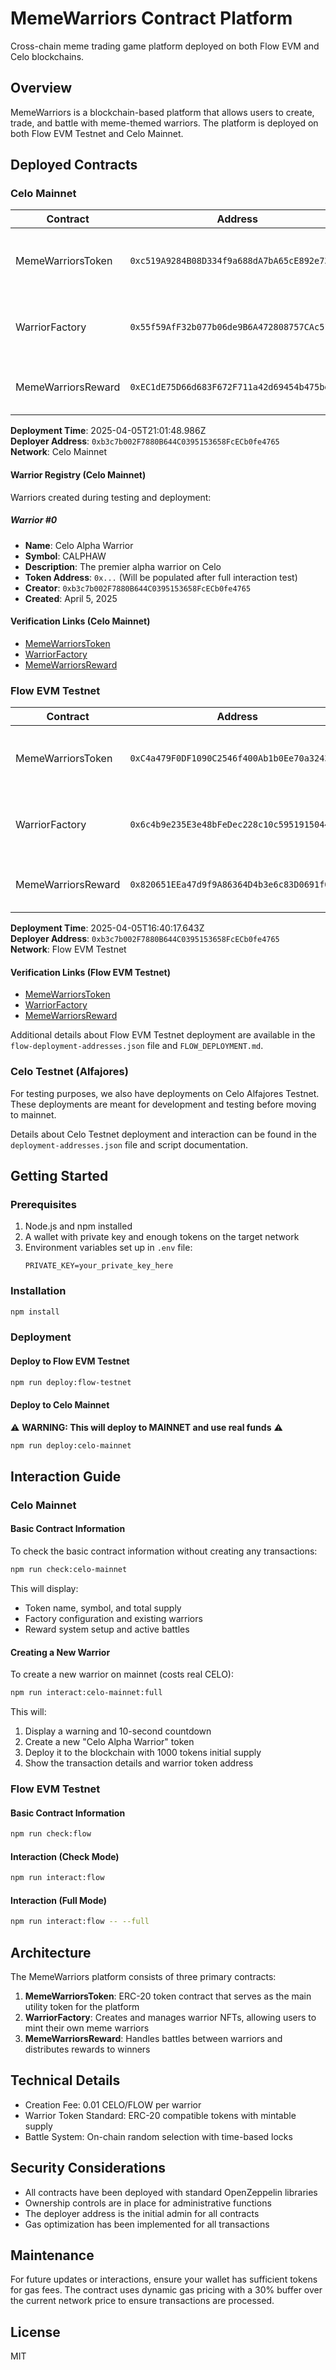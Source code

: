 # MemeWarriors Contract Platform

Cross-chain meme trading game platform deployed on both Flow EVM and Celo blockchains.

## Overview

MemeWarriors is a blockchain-based platform that allows users to create, trade, and battle with meme-themed warriors. The platform is deployed on both Flow EVM Testnet and Celo Mainnet.

## Deployed Contracts

### Celo Mainnet

| Contract | Address | Description |
|----------|---------|-------------|
| MemeWarriorsToken | `0xc519A9284B08D334f9a688dA7bA65cE892e73392` | Main token contract for the MemeWarriors platform |
| WarriorFactory | `0x55f59AfF32b077b06de9B6A472808757CAc51517` | Factory contract for creating and managing warriors |
| MemeWarriorsReward | `0xEC1dE75D66d683F672F711a42d69454b475beB30` | Reward mechanism for battles and achievements |

**Deployment Time**: 2025-04-05T21:01:48.986Z  
**Deployer Address**: `0xb3c7b002F7880B644C0395153658FcECb0fe4765`  
**Network**: Celo Mainnet

#### Warrior Registry (Celo Mainnet)

Warriors created during testing and deployment:

##### Warrior #0
- **Name**: Celo Alpha Warrior
- **Symbol**: CALPHAW
- **Description**: The premier alpha warrior on Celo
- **Token Address**: `0x...` (Will be populated after full interaction test)
- **Creator**: `0xb3c7b002F7880B644C0395153658FcECb0fe4765`
- **Created**: April 5, 2025

#### Verification Links (Celo Mainnet)

- [MemeWarriorsToken](https://explorer.celo.org/address/0xc519A9284B08D334f9a688dA7bA65cE892e73392)
- [WarriorFactory](https://explorer.celo.org/address/0x55f59AfF32b077b06de9B6A472808757CAc51517)
- [MemeWarriorsReward](https://explorer.celo.org/address/0xEC1dE75D66d683F672F711a42d69454b475beB30)

### Flow EVM Testnet

| Contract | Address | Description |
|----------|---------|-------------|
| MemeWarriorsToken | `0xC4a479F0DF1090C2546f400Ab1b0Ee70a3243Ca2` | Main token contract for the MemeWarriors platform |
| WarriorFactory | `0x6c4b9e235E3e48bFeDec228c10c5951915044D0E` | Factory contract for creating and managing warriors |
| MemeWarriorsReward | `0x820651EEa47d9f9A86364D4b3e6c83D0691f0664` | Reward mechanism for battles and achievements |

**Deployment Time**: 2025-04-05T16:40:17.643Z  
**Deployer Address**: `0xb3c7b002F7880B644C0395153658FcECb0fe4765`  
**Network**: Flow EVM Testnet

#### Verification Links (Flow EVM Testnet)

- [MemeWarriorsToken](https://evm-testnet.flowscan.io/address/0xC4a479F0DF1090C2546f400Ab1b0Ee70a3243Ca2)
- [WarriorFactory](https://evm-testnet.flowscan.io/address/0x6c4b9e235E3e48bFeDec228c10c5951915044D0E)
- [MemeWarriorsReward](https://evm-testnet.flowscan.io/address/0x820651EEa47d9f9A86364D4b3e6c83D0691f0664)

Additional details about Flow EVM Testnet deployment are available in the `flow-deployment-addresses.json` file and `FLOW_DEPLOYMENT.md`.

### Celo Testnet (Alfajores)

For testing purposes, we also have deployments on Celo Alfajores Testnet. These deployments are meant for development and testing before moving to mainnet.

Details about Celo Testnet deployment and interaction can be found in the `deployment-addresses.json` file and script documentation.

## Getting Started

### Prerequisites

1. Node.js and npm installed
2. A wallet with private key and enough tokens on the target network
3. Environment variables set up in `.env` file:
   ```
   PRIVATE_KEY=your_private_key_here
   ```

### Installation

```bash
npm install
```

### Deployment

#### Deploy to Flow EVM Testnet

```bash
npm run deploy:flow-testnet
```

#### Deploy to Celo Mainnet

⚠️ **WARNING: This will deploy to MAINNET and use real funds** ⚠️

```bash
npm run deploy:celo-mainnet
```

## Interaction Guide

### Celo Mainnet

#### Basic Contract Information

To check the basic contract information without creating any transactions:

```bash
npm run check:celo-mainnet
```

This will display:
- Token name, symbol, and total supply
- Factory configuration and existing warriors
- Reward system setup and active battles

#### Creating a New Warrior

To create a new warrior on mainnet (costs real CELO):

```bash
npm run interact:celo-mainnet:full
```

This will:
1. Display a warning and 10-second countdown
2. Create a new "Celo Alpha Warrior" token
3. Deploy it to the blockchain with 1000 tokens initial supply
4. Show the transaction details and warrior token address

### Flow EVM Testnet

#### Basic Contract Information

```bash
npm run check:flow
```

#### Interaction (Check Mode)

```bash
npm run interact:flow
```

#### Interaction (Full Mode)

```bash
npm run interact:flow -- --full
```

## Architecture

The MemeWarriors platform consists of three primary contracts:

1. **MemeWarriorsToken**: ERC-20 token contract that serves as the main utility token for the platform
2. **WarriorFactory**: Creates and manages warrior NFTs, allowing users to mint their own meme warriors
3. **MemeWarriorsReward**: Handles battles between warriors and distributes rewards to winners

## Technical Details

- Creation Fee: 0.01 CELO/FLOW per warrior
- Warrior Token Standard: ERC-20 compatible tokens with mintable supply
- Battle System: On-chain random selection with time-based locks

## Security Considerations

- All contracts have been deployed with standard OpenZeppelin libraries
- Ownership controls are in place for administrative functions
- The deployer address is the initial admin for all contracts
- Gas optimization has been implemented for all transactions

## Maintenance

For future updates or interactions, ensure your wallet has sufficient tokens for gas fees. The contract uses dynamic gas pricing with a 30% buffer over the current network price to ensure transactions are processed.

## License

MIT 